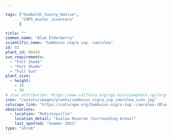 ```yaml
---

tags: ["Humboldt_County_Native",
       "CNPS_master_inventory"
      ]

title: ""
common_name: "Blue Elderberry"
scientific_name: "Sambucus nigra ssp. caerulea"
id: 82
plant_id: 06d19
sun_requirements:
  - "Full Shade"
  - "Part Shade"
  - "Full Sun"
plant_size:
  - height: 
    - 20
    - 30
# icon attribution: https://www.calflora.org/cgi-bin/viewphoto.cgi?arg=/app/up/gp/40/8093.jpg
icon: "/assets/images/plants/sambucus_nigra_ssp_caerulea_icon.jpg" 
calscape_link: "https://calscape.org/Sambucus-nigra-ssp.-caerulea-(Blue-Elderberry)"
observations: 
  - location: "McKinleyville"
    location_detail: "Azalea Reserve (Surrounding Areas)"
    last_spotted: "Summer 2021"
type: "shrub"
---
```



